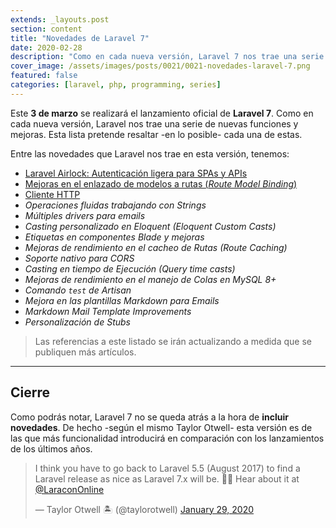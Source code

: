 ```yaml
---
extends: _layouts.post
section: content
title: "Novedades de Laravel 7"
date: 2020-02-28
description: "Como en cada nueva versión, Laravel 7 nos trae una serie de nuevas funciones y mejoras. Esta lista pretende resaltar cada una de estas novedades, mejoras y correcciones."  
cover_image: /assets/images/posts/0021/0021-novedades-laravel-7.png
featured: false
categories: [laravel, php, programming, series]
---
```


Este **3 de marzo** se realizará el lanzamiento oficial de **Laravel 7**. Como en cada nueva versión, Laravel nos trae una serie de nuevas funciones y mejoras. Esta lista pretende resaltar -en lo posible- cada una de estas.

Entre las novedades que Laravel nos trae en esta versión, tenemos:

- [Laravel Airlock: Autenticación ligera para SPAs y APIs](/blog/0019-laravel-airlock-autenticacion-ligera-para-spas-y-apis)
- [Mejoras en el enlazado de modelos a rutas (_Route Model Binding_)](/blog/0022-novedades-de-laravel-7-mejoras-en-el-enlazado-de-modelos-a-rutas)
- [Cliente HTTP](/blog/0023-novedades-de-laravel-7-el-nuevo-facade-http-consultas-nativas-a-servicios-externos)
- _Operaciones fluidas trabajando con Strings_
- _Múltiples drivers para emails_
- _Casting personalizado en Eloquent (Eloquent Custom Casts)_
- _Etiquetas en componentes Blade y mejoras_
- _Mejoras de rendimiento en el cacheo de Rutas (Route Caching)_
- _Soporte nativo para CORS_
- _Casting en tiempo de Ejecución (Query time casts)_
- _Mejoras de rendimiento en el manejo de Colas en MySQL 8+_
- _Comando ``test`` de Artisan_
- _Mejora en las plantillas Markdown para Emails_
- _Markdown Mail Template Improvements_
- _Personalización de Stubs_

> Las referencias a este listado se irán actualizando a medida que se publiquen más artículos.

----

## Cierre

Como podrás notar, Laravel 7 no se queda atrás a la hora de **incluir novedades**. De hecho -según el mismo Taylor Otwell- esta versión es de las que más funcionalidad introducirá en comparación con los lanzamientos de los últimos años.

<div>
<blockquote class="twitter-tweet"><p lang="en" dir="ltr">I think you have to go back to Laravel 5.5 (August 2017) to find a Laravel release as nice as Laravel 7.x will be. 🏄‍♂️ Hear about it at <a href="https://twitter.com/LaraconOnline?ref_src=twsrc%5Etfw">@LaraconOnline</a></p>&mdash; Taylor Otwell 🏝 (@taylorotwell) <a href="https://twitter.com/taylorotwell/status/1222551807907586048?ref_src=twsrc%5Etfw">January 29, 2020</a></blockquote> <script async src="https://platform.twitter.com/widgets.js" charset="utf-8"></script>
</div>
